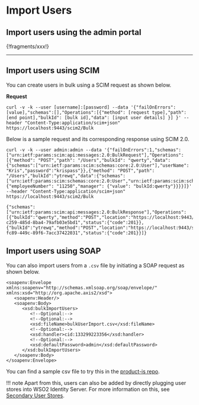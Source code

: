 # Import Users

## Import users using the admin portal

{!fragments/xxx!}

---

## Import users using SCIM
You can create users in bulk using a SCIM request as shown below. 

**Request**

```curl
curl -v -k --user [username]:[password] --data '{"failOnErrors": [value],"schemas":[],"Operations":[{"method": [request type],"path": [end point],"bulkId": [bulk id],"data": [input user details] }] }' --header "Content-Type:application/scim+json" https://localhost:9443/scim2/Bulk
```

Below is a sample request and its corresponding response using SCIM 2.0. 

```tab="Sample Request"
curl -v -k --user admin:admin --data '{"failOnErrors":1,"schemas":["urn:ietf:params:scim:api:messages:2.0:BulkRequest"],"Operations":[{"method": "POST","path": "/Users","bulkId": "qwerty","data":{"schemas":["urn:ietf:params:scim:schemas:core:2.0:User"],"userName": "Kris","password":"krispass"}},{"method": "POST","path": "/Users","bulkId":"ytrewq","data":{"schemas":["urn:ietf:params:scim:schemas:core:2.0:User","urn:ietf:params:scim:schemas:extension:enterprise:2.0:User"],"userName":"Jesse","password":"jessepass","urn:ietf:params:scim:schemas:extension:enterprise:2.0:User":{"employeeNumber": "11250","manager": {"value": "bulkId:qwerty"}}}}]}' --header "Content-Type:application/scim+json" https://localhost:9443/scim2/Bulk
```

```tab="Sample Response"
{"schemas":["urn:ietf:params:scim:api:messages:2.0:BulkResponse"],"Operations":[{"bulkId":"qwerty","method":"POST","location":"https://localhost:9443/scim2/Users/81cbba1b-c259-485d-8ba4-79afb03e5bd1","status":{"code":201}},{"bulkId":"ytrewq","method":"POST","location":"https://localhost:9443/scim2/Users/b489dacc-fc89-449c-89f6-7acc37422031","status":{"code":201}}]}
```

## Import users using SOAP

You can also import users from a `.csv` file by initiating a SOAP request as shown below. 

```curl
<soapenv:Envelope xmlns:soapenv="http://schemas.xmlsoap.org/soap/envelope/" xmlns:xsd="http://org.apache.axis2/xsd">
   <soapenv:Header/>
   <soapenv:Body>
      <xsd:bulkImportUsers>
         <!--Optional:-->
         <!--Optional:-->
         <xsd:fileName>bulkUserImport.csv</xsd:fileName>
         <!--Optional:-->
         <xsd:handler>cid:133299223356</xsd:handler>
         <!--Optional:-->
         <xsd:defaultPassword>admin</xsd:defaultPassword>
      </xsd:bulkImportUsers>
   </soapenv:Body>
</soapenv:Envelope>
```
You can find a sample csv file to try this in the [product-is repo](https://github.com/wso2/product-is/blob/master/modules/integration/tests-ui-integration/src/test/resources/artifacts/IS/userMgt/bulkUserImport.csv). 


!!! note
    Apart from this, users can also be added by directly plugging user stores into WSO2 Identity Server. For more information on this, see [Secondary User Stores](insert-admin-portal-link).